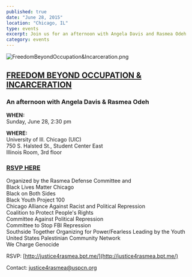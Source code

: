 ```yaml
---
published: true
date: "June 28, 2015"
location: "Chicago, IL"
type: events
excerpt: Join us for an afternoon with Angela Davis and Rasmea Odeh
category: events
---
```



![FreedomBeyondOccupation&Incarceration.png]({{site.baseurl}}/assets/img/FreedomBeyondOccupation&Incarceration.png)

## [FREEDOM BEYOND OCCUPATION & INCARCERATION](http://justice4rasmea.bpt.me/)

### An afternoon with Angela Davis & Rasmea Odeh

**WHEN:**
<br>Sunday, June 28, 2:30 pm

**WHERE:** 
<br>University of Ill. Chicago (UIC) 
<br>750 S. Halsted St., Student Center East
<br>Illinois Room, 3rd floor

### [RSVP HERE](http://justice4rasmea.bpt.me/)

Organized by the Rasmea Defense Committee and 
<br>Black Lives Matter Chicago
<br>Black on Both Sides
<br>Black Youth Project 100
<br>Chicago Alliance Against Racist and Political Repression
<br>Coalition to Protect People's Rights
<br>Committee Against Political Repression
<br>Committee to Stop FBI Repression
<br>Southside Together Organizing for Power/Fearless Leading by the Youth
<br>United States Palestinian Community Network
<br>We Charge Genocide

RSVP: [http://justice4rasmea.bpt.me/](http://justice4rasmea.bpt.me/)

Contact: [justice4rasmea@uspcn.org](mailto:justice4rasmea@uspcn.org)
